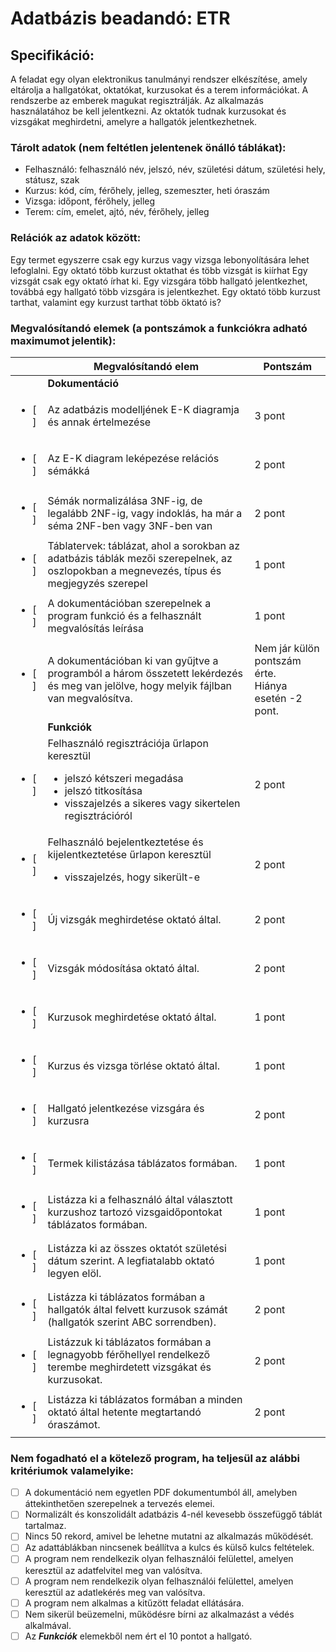# Adatbázis beadandó: ETR

## ​Specifikáció:

A feladat egy olyan elektronikus tanulmányi rendszer elkészítése, amely eltárolja a hallgatókat, oktatókat, kurzusokat és a terem információkat. A rendszerbe az emberek magukat regisztrálják. Az alkalmazás használatához be kell jelentkezni. Az oktatók tudnak kurzusokat és vizsgákat meghirdetni, amelyre a hallgatók jelentkezhetnek.

### ​Tárolt adatok (nem feltétlen jelentenek önálló táblákat):

- Felhasználó: felhasználó név, jelszó, név, születési dátum, születési hely, státusz, szak
- Kurzus: kód, cím, férőhely, jelleg, szemeszter, heti óraszám
- Vizsga: időpont, férőhely, jelleg
- Terem: cím, emelet, ajtó, név, férőhely, jelleg

### ​Relációk az adatok között:

Egy termet egyszerre csak egy kurzus vagy vizsga lebonyolítására lehet lefoglalni. Egy oktató több kurzust oktathat és több vizsgát is kiírhat Egy vizsgát csak egy oktató írhat ki. Egy vizsgára több hallgató jelentkezhet, továbbá egy hallgató több vizsgára is jelentkezhet. Egy oktató több kurzust tarthat, valamint egy kurzust tarthat több öktató is?

### ​Megvalósítandó elemek (a pontszámok a funkciókra adható maximumot jelentik):

| | **Megvalósítandó elem** | **Pontszám** |
| --- | --- | --- | 
|  | **Dokumentáció** | |
| <ul><li>[ ] </li></ul> | Az adatbázis modelljének E-K diagramja és annak értelmezése | 3 pont |
| <ul><li>[ ] </li></ul> | Az E-K diagram leképezése relációs sémákká | 2 pont |
| <ul><li>[ ] </li></ul> | Sémák normalizálása 3NF-ig, de legalább 2NF-ig, vagy indoklás, ha már a séma 2NF-ben vagy 3NF-ben van | 2 pont |
| <ul><li>[ ] </li></ul> | Táblatervek: táblázat, ahol a sorokban az adatbázis táblák mezői szerepelnek, az oszlopokban a megnevezés, típus és megjegyzés szerepel | 1 pont |
| <ul><li>[ ] </li></ul> | A dokumentációban szerepelnek a program funkció és a felhasznált megvalósítás leírása | 1 pont |
| <ul><li>[ ] </li></ul> | A dokumentációban ki van gyűjtve a programból a három összetett lekérdezés és meg van jelölve, hogy melyik fájlban van megvalósítva. | Nem jár külön pontszám érte. <br> Hiánya esetén -2 pont. |
|  | **Funkciók** |  |
| <ul><li>[ ] </li></ul> | Felhasználó regisztrációja űrlapon keresztül <br> <ul> <li>jelszó kétszeri megadása</li> <li>jelszó titkosítása</li> <li>visszajelzés a sikeres vagy sikertelen regisztrációról</li></ul> | 2 pont |
| <ul><li>[ ] </li></ul> | Felhasználó bejelentkeztetése és kijelentkeztetése űrlapon keresztül <br> <ul><li>visszajelzés, hogy sikerült-e</li></ul> | 2 pont |
| <ul><li>[ ] </li></ul> | Új vizsgák meghirdetése oktató által. | 2 pont |
| <ul><li>[ ] </li></ul> | Vizsgák módosítása oktató által. | 2 pont |
| <ul><li>[ ] </li></ul> | Kurzusok meghirdetése oktató által. | 1 pont |
| <ul><li>[ ] </li></ul> | Kurzus és vizsga törlése oktató által. | 1 pont |
| <ul><li>[ ] </li></ul> | Hallgató jelentkezése vizsgára és kurzusra | 2 pont |
| <ul><li>[ ] </li></ul> | Termek kilistázása táblázatos formában. | 1 pont |
| <ul><li>[ ] </li></ul> | Listázza ki a felhasználó által választott kurzushoz tartozó vizsgaidőpontokat táblázatos formában. | 1 pont |
| <ul><li>[ ] </li></ul> | Listázza ki az összes oktatót születési dátum szerint. A legfiatalabb oktató legyen elöl. | 1 pont |
| <ul><li>[ ] </li></ul> | Listázza ki táblázatos formában a hallgatók által felvett kurzusok számát (hallgatók szerint ABC sorrendben). | 2 pont |
| <ul><li>[ ] </li></ul> | Listázzuk ki táblázatos formában a legnagyobb férőhellyel rendelkező terembe meghirdetett vizsgákat és kurzusokat. | 2 pont |
| <ul><li>[ ] </li></ul> | Listázza ki táblázatos formában a minden oktató által hetente megtartandó óraszámot. | 2 pont |

### ​Nem fogadható el a kötelező program, ha teljesül az alábbi kritériumok valamelyike:

- [ ] A dokumentáció nem egyetlen PDF dokumentumból áll, amelyben áttekinthetően szerepelnek a tervezés elemei.
- [ ] Normalizált és konszolidált adatbázis 4-nél kevesebb összefüggő táblát tartalmaz.
- [ ] Nincs 50 rekord, amivel be lehetne mutatni az alkalmazás működését.
- [ ] Az adattáblákban nincsenek beállítva a kulcs és külső kulcs feltételek.
- [ ] A program nem rendelkezik olyan felhasználói felülettel, amelyen keresztül az adatfelvitel meg van valósítva.
- [ ] A program nem rendelkezik olyan felhasználói felülettel, amelyen keresztül az adatlekérés meg van valósítva.
- [ ] A program nem alkalmas a kitűzött feladat ellátására.
- [ ] Nem sikerül beüzemelni, működésre bírni az alkalmazást a védés alkalmával.
- [ ] Az ***Funkciók*** elemekből nem ért el 10 pontot a hallgató.